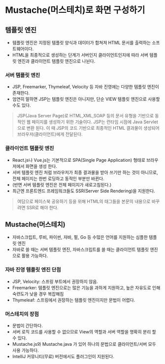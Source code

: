# Mustache(머스테치)로 화면 구성하기

## 템플릿 엔진
* 템플릿 엔진은 지정된 템플릿 양식과 데이터가 합쳐져 HTML 문서를 출력하는 소프트웨어이다.
* HTML을 최종적으로 생성하는 단계가 서버인지 클라이언트인지에 따라 서버 템플릿 엔진과 클라이언트 템플릿 엔진으로 나뉜다.

### 서버 템플릿 엔진
* JSP, Freemarker, Thymeleaf, Velocity 등 자바 진영에는 다양한 템플릿 엔진이 존재한다.
* 엄연히 말하면 JSP는 템플릿 엔진은 아니지만, 단순 VIEW 템플릿 엔진으로 사용할 수도 있다.
> JSP(Java Server Page)로 HTML,XML,SOAP 등의 문서 유형을 기반으로 동적인 웹 페이지를 생성하기 위한 기술이다.
> JSP는 런타임 시점에 Java Servlet으로 변환 된다. 이 때 JSP의 코드 기반으로 최종적인 HTML 결과물이 생성되어 브라우저(클라이언트)에게 전달된다.

### 클라이언트 템플릿 엔진
* React.js나 Vue.js는 기본적으로 SPA(Single Page Application) 형태로 브라우저에서 화면을 생성 한다.
* 서버 템플릿 엔진 처럼 브라우저가 최종 결과물을 받아 쓰기만 하는 것이 아니므로, 전체 페이지는 한번 로딩하고 동적인 부분만 바뀐다.
* (반면 서버 템플릿 엔진은 전체 페이지가 새로고침된다.)
* 최근엔 프론트엔드 프레임워크들도 SSR(Server Side Rendering)을 지원한다.
> 여담으로 페이스북 공유하기 등을 위해 HTML의 <meta> 태그들을 본문의 내용으로 바꾸려면 SSR로 해야 한다.

## Mustache(머스테치)
* 자바스크립트, 루비, 파이썬, 자바, 펄, Go 등 수많은 언어를 지원하는 심플한 템플릿 엔진
* 자바로 쓸 때는 서버 템플릿 엔진, 자바스크립트를 쓸 때는 클라이언트 템플릿 엔진으로 활용 가능하다.

### 자바 진영 템플릿 엔진 단점
* JSP, Velocity: 스프링 부트에서 권장하지 않음.
* Freemarker: 템플릿 엔진으로는 많은 기능을 과하게 지원하고, 높은 자유도로 인해 숙련도가 낮을 경우 복잡해짐
* Thymeleaf: 스프링에서 권장하는 템플릿 엔진이지만 문법이 어렵다.

### 머스테치의 장점
* 문법이 간단하다.
* 서버 로직 코드를 사용할 수 없으므로 View의 역할과 서버 역할을 명확히 분리 할 수 있다.
* Mustache.js와 Mustache.java 가 있어 하나의 문법으로 클라이언트/서버 모두 사용 가능하다.
* IntelliJ 커뮤니티(무료) 버전에서도 플러그인이 지원된다.



